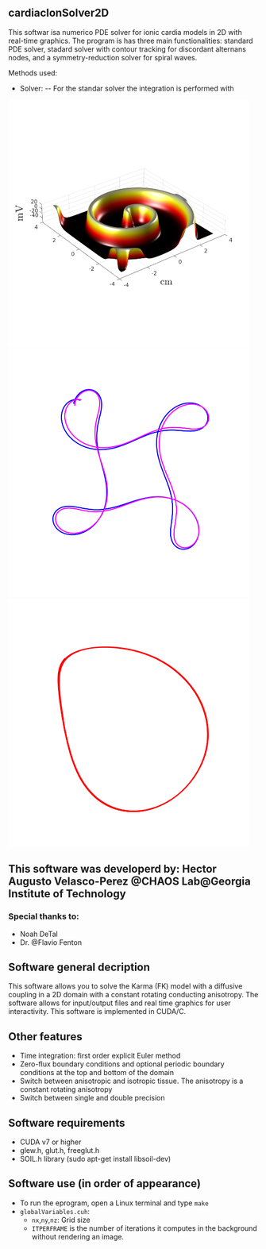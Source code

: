 ## cardiacIonSolver2D

This softwar isa numerico PDE solver for ionic cardia models in 2D with real-time graphics. The program is has three main functionalities: standard PDE solver, stadard solver with contour tracking for discordant alternans nodes, and a symmetry-reduction solver for spiral waves.

Methods used:
- Solver:
--  For the standar solver the integration is performed with 

<img src=images/Voltagehot3D2.png height="500">
<img src=images/tipCompare.png height="500">
<img src=images/tipSYM2.png height="500">

## This software was developerd by: **Hector Augusto Velasco-Perez** @CHAOS Lab@Georgia Institute of Technology

### Special thanks to:
- Noah DeTal
- Dr. @Flavio Fenton

## Software general decription
This software allows you to solve the Karma (FK) model with a diffusive coupling in a 2D domain with a constant rotating conducting anisotropy. The software allows for input/output files and real time graphics for user interactivity. This software is implemented in CUDA/C.

## Other features
- Time integration: first order explicit Euler method
- Zero-flux boundary conditions and optional periodic boundary conditions at the top and bottom of the domain
- Switch between anisotropic and isotropic tissue. The anisotropy is a constant rotating anisotropy
- Switch between single and double precision

## Software requirements
- CUDA v7 or higher
- glew.h, glut.h, freeglut.h
- SOIL.h library (sudo apt-get install libsoil-dev)

## Software use (in order of appearance)
- To run the eprogram, open a Linux terminal and type `make`
- `globalVariables.cuh`:
     - `nx`,`ny`,`nz`: Grid size
     - `ITPERFRAME` is the number of iterations it computes in the background without rendering an image.
